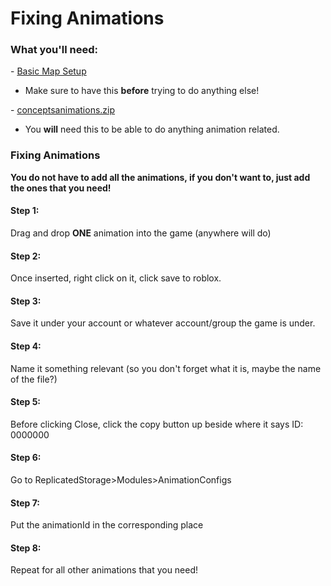 # Fixing Animations

### What you'll need:[​](https://ags816710.github.io/rcd/docs/fixingAnimations#what-youll-need) <a href="#what-youll-need" id="what-youll-need"></a>

\- [Basic Map Setup](https://ags816710.github.io/rcd/docs/setup)

* Make sure to have this **before** trying to do anything else!

\- [conceptsanimations.zip](https://github.com/ags816710/rwResources/raw/main/resources/conceptsanimations.zip)

* You **will** need this to be able to do anything animation related.

### Fixing Animations[​](https://ags816710.github.io/rcd/docs/fixingAnimations#fixing-animations-1) <a href="#fixing-animations-1" id="fixing-animations-1"></a>

**You do not have to add all the animations, if you don't want to, just add the ones that you need!**[**​**](https://ags816710.github.io/rcd/docs/fixingAnimations#you-do-not-have-to-add-all-the-animations-if-you-dont-want-to-just-add-the-ones-that-you-need)

#### Step 1:[​](https://ags816710.github.io/rcd/docs/fixingAnimations#step-1) <a href="#step-1" id="step-1"></a>

Drag and drop **ONE** animation into the game (anywhere will do)

#### Step 2:[​](https://ags816710.github.io/rcd/docs/fixingAnimations#step-2) <a href="#step-2" id="step-2"></a>

Once inserted, right click on it, click save to roblox.

#### Step 3:[​](https://ags816710.github.io/rcd/docs/fixingAnimations#step-3) <a href="#step-3" id="step-3"></a>

Save it under your account or whatever account/group the game is under.

#### Step 4:[​](https://ags816710.github.io/rcd/docs/fixingAnimations#step-4) <a href="#step-4" id="step-4"></a>

Name it something relevant (so you don't forget what it is, maybe the name of the file?)

#### Step 5:[​](https://ags816710.github.io/rcd/docs/fixingAnimations#step-5) <a href="#step-5" id="step-5"></a>

Before clicking Close, click the copy button up beside where it says ID: 0000000

#### Step 6:[​](https://ags816710.github.io/rcd/docs/fixingAnimations#step-6) <a href="#step-6" id="step-6"></a>

Go to ReplicatedStorage>Modules>AnimationConfigs

#### Step 7:[​](https://ags816710.github.io/rcd/docs/fixingAnimations#step-7) <a href="#step-7" id="step-7"></a>

Put the animationId in the corresponding place

#### Step 8:[​](https://ags816710.github.io/rcd/docs/fixingAnimations#step-8) <a href="#step-8" id="step-8"></a>

Repeat for all other animations that you need!
